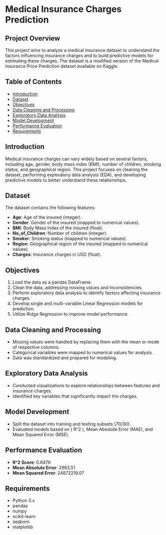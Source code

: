 # Medical Insurance Charges Prediction

## Project Overview
This project aims to analyze a medical insurance dataset to understand the factors influencing insurance charges and to build predictive models for estimating these charges. The dataset is a modified version of the Medical Insurance Price Prediction dataset available on Kaggle.

## Table of Contents
- [Introduction](#introduction)
- [Dataset](#dataset)
- [Objectives](#objectives)
- [Data Cleaning and Processing](#data-cleaning-and-processing)
- [Exploratory Data Analysis](#exploratory-data-analysis)
- [Model Development](#model-development)
- [Performance Evaluation](#performance-evaluation)
- [Requirements](#requirements)
  
## Introduction
Medical insurance charges can vary widely based on several factors, including age, gender, body mass index (BMI), number of children, smoking status, and geographical region. This project focuses on cleaning the dataset, performing exploratory data analysis (EDA), and developing predictive models to better understand these relationships.

## Dataset
The dataset contains the following features:
- **Age**: Age of the insured (integer).
- **Gender**: Gender of the insured (mapped to numerical values).
- **BMI**: Body Mass Index of the insured (float).
- **No_of_Children**: Number of children (integer).
- **Smoker**: Smoking status (mapped to numerical values).
- **Region**: Geographical region of the insured (mapped to numerical values).
- **Charges**: Insurance charges in USD (float).

## Objectives
1. Load the data as a pandas DataFrame.
2. Clean the data, addressing missing values and inconsistencies.
3. Perform exploratory data analysis to identify factors affecting insurance charges.
4. Develop single and multi-variable Linear Regression models for prediction.
5. Utilize Ridge Regression to improve model performance.

## Data Cleaning and Processing
- Missing values were handled by replacing them with the mean or mode of respective columns.
- Categorical variables were mapped to numerical values for analysis.
- Data was standardized and prepared for modeling.

## Exploratory Data Analysis
- Conducted visualizations to explore relationships between features and insurance charges.
- Identified key variables that significantly impact the charges.

## Model Development
- Split the dataset into training and testing subsets (70/30).
- Evaluated models based on \( R^2 \), Mean Absolute Error (MAE), and Mean Squared Error (MSE).

## Performance Evaluation
- **R^2 Score**: 0.8476
- **Mean Absolute Error**: 2963.51
- **Mean Squared Error**: 24872219.07

## Requirements
- Python 3.x
- pandas
- numpy
- scikit-learn
- seaborn
- matplotlib

